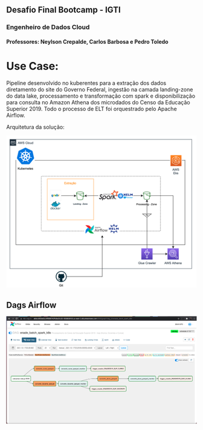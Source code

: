 ## Desafio Final Bootcamp - IGTI

### Engenheiro de Dados Cloud
#### Professores: Neylson Crepalde, Carlos Barbosa e Pedro Toledo

# Use Case:

Pipeline desenvolvido no kuberentes para a extração dos dados diretamento do site do Governo Federal, ingestão na camada landing-zone do data lake, processamento e transformação com spark e disponibilização para consulta no Amazon Athena dos microdados do Censo da Educação Superior 2019.
Todo o processo de ELT foi orquestrado pelo Apache Airflow.

Arquitetura da solução: 

![Kubernetes,EKS](img/k8sgitairflow.png)

## Dags Airflow

![airflow](img/dags.png)

